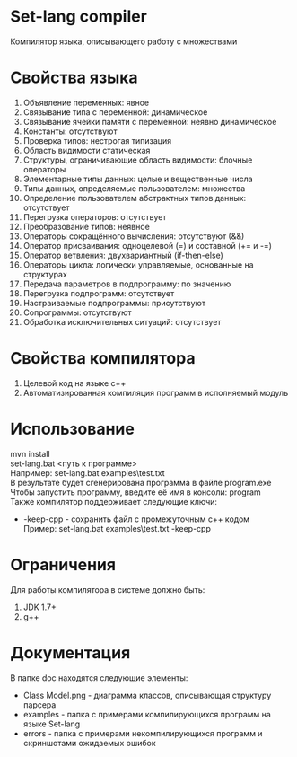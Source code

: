 Set-lang compiler
==============
Компилятор языка, описывающего работу с множествами

# Свойства языка
1. Объявление переменных: явное
2. Связывание типа с переменной: динамическое
3. Связывание ячейки памяти с переменной: неявно динамическое
4. Константы: отсутствуют
5. Проверка типов: нестрогая типизация
6. Область видимости статическая
7. Структуры, ограничивающие область видимости: блочные операторы
8. Элементарные типы данных: целые и вещественные числа
9. Типы данных, определяемые пользователем: множества
10. Определение пользователем абстрактных типов данных: отсутствует
11. Перегрузка операторов: отсутствует
12. Преобразование типов: неявное
13. Операторы сокращённого вычисления: отсутствуют (&&)
14. Оператор присваивания: одноцелевой (=) и составной (+= и -=)
15. Оператор ветвления: двухвариантный (if-then-else)
16. Операторы цикла: логически управляемые, основанные на структурах
17. Передача параметров в подпрограмму: по значению
18. Перегрузка подпрограмм: отсутствует
19. Настраиваемые подпрограммы: присутствуют
20. Сопрограммы: отсутствуют
21. Обработка исключительных ситуаций: отсутствует

# Свойства компилятора
1. Целевой код на языке с++ 
2. Автоматизированная компиляция программ в исполняемый модуль

# Использование
mvn install <br>
set-lang.bat <путь к программе> <br>
Например: set-lang.bat examples\test.txt <br>
В результате будет сгенерирована программа в файле program.exe <br>
Чтобы запустить программу, введите её имя в консоли: program <br>
Также компилятор поддерживает следующие ключи:
* -keep-cpp - сохранить файл с промежуточным c++ кодом <br>
Пример: set-lang.bat examples\test.txt -keep-cpp

# Ограничения
Для работы компилятора в системе должно быть:
1. JDK 1.7+
2. g++

# Документация
В папке doc находятся следующие элементы:
* Class Model.png - диаграмма классов, описывающая структуру парсера
* examples - папка с примерами компилирующихся программ на языке Set-lang
* errors - папка с примерами некомпилирующихся программ и скриншотами ожидаемых ошибок
